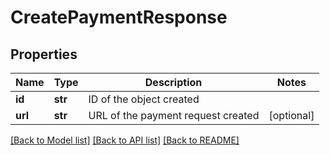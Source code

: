 # CreatePaymentResponse

## Properties
Name | Type | Description | Notes
------------ | ------------- | ------------- | -------------
**id** | **str** | ID of the object created | 
**url** | **str** | URL of the payment request created | [optional] 

[[Back to Model list]](../README.md#documentation-for-models) [[Back to API list]](../README.md#documentation-for-api-endpoints) [[Back to README]](../README.md)


